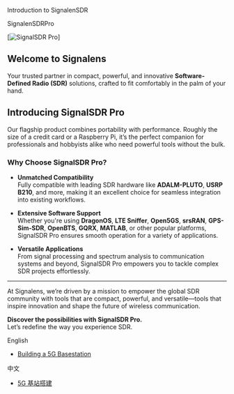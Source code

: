 Introduction to SignalenSDR

SignalenSDRPro

[![SignalSDR Pro](https://github.com/signalens/docs/blob/343cdaa4f3853195468d8b2a21212459f3cabde8/img/signalsdrpro_full.jpg)]

## Welcome to Signalens  

Your trusted partner in compact, powerful, and innovative **Software-Defined Radio (SDR)** solutions, crafted to fit comfortably in the palm of your hand.  

## Introducing SignalSDR Pro  

Our flagship product combines portability with performance. Roughly the size of a credit card or a Raspberry Pi, it’s the perfect companion for professionals and hobbyists alike who need powerful tools without the bulk.  

### Why Choose SignalSDR Pro?  

- **Unmatched Compatibility**  
  Fully compatible with leading SDR hardware like **ADALM-PLUTO**, **USRP B210**, and more, making it an excellent choice for seamless integration into existing workflows.  

- **Extensive Software Support**  
  Whether you're using **DragonOS**, **LTE Sniffer**, **Open5GS**, **srsRAN**, **GPS-Sim-SDR**, **OpenBTS**, **GQRX**, **MATLAB**, or other popular platforms, SignalSDR Pro ensures smooth operation for a variety of applications.  

- **Versatile Applications**  
  From signal processing and spectrum analysis to communication systems and beyond, SignalSDR Pro empowers you to tackle complex SDR projects effortlessly.  

---

At Signalens, we’re driven by a mission to empower the global SDR community with tools that are compact, powerful, and versatile—tools that inspire innovation and shape the future of wireless communication.  

**Discover the possibilities with SignalSDR Pro.**  
Let’s redefine the way you experience SDR.



English

- [Building a 5G Basestation](https://github.com/signalens/docs/5gs_en.md)

中文

- [5G 基站搭建](https://github.com/signalens/docs/5gs_cn.md)
